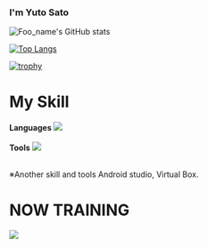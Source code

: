 ### I'm Yuto Sato
![Foo_name's GitHub stats](https://github-readme-stats.vercel.app/api?username=yutosato-toh&show_icons=true&theme=vue-dark)

[![Top Langs](https://github-readme-stats.vercel.app/api/top-langs/?username=yutosato-toh&layout=compact&theme=vue-dark)](https://github.com/anuraghazra/github-readme-stats)

[![trophy](https://github-profile-trophy.vercel.app/?username=yutosato-toh&theme=discord)](https://github.com/ryo-ma/github-profile-trophy)


# My Skill
**Languages**
<img src="https://skillicons.dev/icons?i=html,css,js,python,java,kotlin" /> <br /><br />
**Tools**
<img src="https://skillicons.dev/icons?i=github,vscode,discord,slack," /> <br /><br />

  ※Another skill and tools
  Android studio, Virtual Box.
  
# NOW TRAINING

<img src="https://skillicons.dev/icons?i=vscode,github" /> <br /><br />

